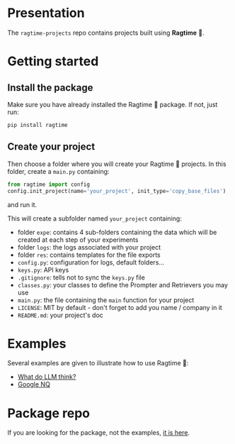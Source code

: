 # Presentation
The `ragtime-projects` repo contains projects built using **Ragtime** 🎹.

# Getting started
## Install the package
Make sure you have already installed the Ragtime 🎹 package. If not, just run:
```shell
pip install ragtime
```

## Create your project
Then choose a folder where you will create your Ragtime 🎹 projects. In this folder, create a `main.py` containing:
```python
from ragtime import config
config.init_project(name='your_project', init_type='copy_base_files')
```
and run it.

This will create a subfolder named `your_project` containing:
- folder `expe`: contains 4 sub-folders containing the data which will be created at each step of your experiments
- folder `logs`: the logs associated with your project
- folder `res`: contains templates for the file exports
- `config.py`: configuration for logs, default folders...
- `keys.py`: API keys
- `.gitignore`: tells not to sync the `keys.py` file
- `classes.py`: your classes to define the Prompter and Retrievers you may use
- `main.py`: the file containing the `main` function for your project
- `LICENSE`: MIT by default - don't forget to add you name / company in it
- `README.md`: your project's doc

# Examples
Several examples are given to illustrate how to use Ragtime 🎹:
- [What do LLM think?](what_do_LLM_think/README.md)
- [Google NQ](google_nq/README.md)

# Package repo
If you are looking for the package, not the examples, [it is here](https://github.com/recitalAI/ragtime-package).